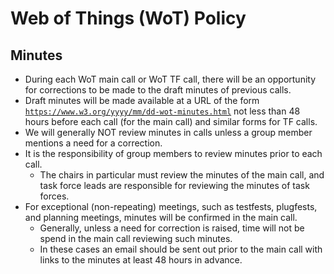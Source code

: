 # Web of Things (WoT) Policy
## Minutes
- During each WoT main call or WoT TF call,
  there will be an opportunity for corrections to be made to the draft minutes of previous calls.
- Draft minutes will be made available at a URL of the form <code>https://www.w3.org/yyyy/mm/dd-wot-minutes.html</code>
  not less than 48 hours before each call (for the main call) and similar forms for TF calls.
- We will generally NOT review minutes in calls unless a group member mentions a need for a correction.
- It is the responsibility of group members to review minutes prior to each call.
    - The chairs in particular must review the minutes of the main call, and task force leads are responsible for reviewing the minutes of task forces.
- For exceptional (non-repeating) meetings, such as testfests, plugfests, and planning meetings, minutes will be confirmed in the main call.
    - Generally, unless a need for correction is raised, time will not be spend in the main call reviewing such minutes.
    - In these cases an email should be sent out prior to the main call with links to the minutes at least 48 hours in advance.
